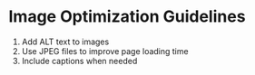 # Image Optimization Guidelines

1. Add ALT text to images
2. Use JPEG files to improve page loading time
3. Include captions when needed
